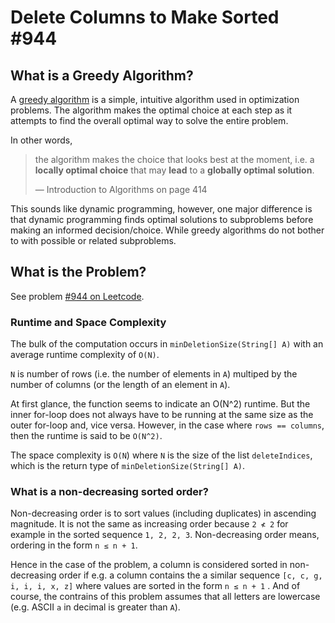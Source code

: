 # Delete Columns to Make Sorted #944

## What is a Greedy Algorithm?

A [greedy algorithm](https://brilliant.org/wiki/greedy-algorithm/) is a simple, intuitive algorithm used in optimization
problems. The algorithm makes the optimal choice at each step as it attempts to find the overall optimal way to solve
the entire problem.

In other words,
> the algorithm makes the choice that looks best at the moment, i.e. a **locally optimal choice** that may **lead** to a
> **globally optimal solution**.
>
>  &mdash; Introduction to Algorithms on page 414

This sounds like dynamic programming, however, one major difference is that dynamic programming finds optimal solutions
to subproblems before making an informed decision/choice. While greedy algorithms do not bother to with possible or
related subproblems.

## What is the Problem?

See problem [#944 on Leetcode](https://leetcode.com/problems/delete-columns-to-make-sorted/).

### Runtime and Space Complexity

The bulk of the computation occurs in `minDeletionSize(String[] A)` with an average runtime complexity of `O(N)`.

`N` is number of rows (i.e. the number of elements in `A`) multiped by the number of columns (or the length of an
element in `A`).

At first glance, the function seems to indicate an O(N^2) runtime. But the inner for-loop does not always have to be
running at the same size as the outer for-loop and, vice versa. However, in the case where `rows == columns`, then the
runtime is said to be `O(N^2)`.

The space complexity is `O(N`) where `N` is the size of the list `deleteIndices`, which is the return type of
`minDeletionSize(String[] A)`.

### What is a non-decreasing sorted order?

Non-decreasing order is to sort values (including duplicates) in ascending magnitude. It is not the same as increasing
order because `2 ≮ 2` for example in the sorted sequence `1, 2, 2, 3`. Non-decreasing order means, ordering in the form
`n ≤ n + 1`.

Hence in the case of the problem, a column is considered sorted in non-decreasing order if e.g. a column contains the a
similar sequence `[c, c, g, i, i, i, x, z]` where values are sorted in the form `n ≤ n + 1` . And of course, the
contrains of this problem assumes that all letters are lowercase (e.g. ASCII `a` in decimal is greater than `A`).
